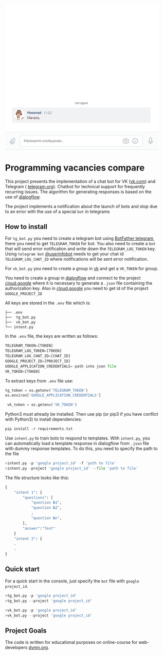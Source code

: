 ![](vk_ani.gif)

# Programming vacancies compare
This project presents the implementation of a chat bot for VK ([vk.com](https://vk.com))
and Telegram ( [telegram.org](https://web.telegram.org)). Chatbot for technical 
support for frequently recurring issues.
The algorithm for generating responses is based on the use of
[dialogflow](https://dialogflow.cloud.google.com/).

The project implements a notification about the launch of bots and stop due
to an error with the use of a special `bot` in telegrams


## How to install

For `tg_bot.py` you need to create a telegram bot using
[BotFather telegram](https://telegram.me/BotFather), there you need to get 
`TELEGRAM_TOKEN` for bot. You also need to create a `bot` that will send
error notification and write down the `TELEGRAM_LOG_TOKEN` key. Using `telegram bot`
[@userinfobot](https://t.me/userinfobot) needs to get your chat id 
`TELEGRAM_LOG_CHAT_ID` where notifications will be sent error notification.

For `vk_bot.py` 
you need to create a group in [vk](https://vk.com/groups) 
 and get a `VK_TOKEN` for group. 

You need to create a group in
[dialogflow](https://dialogflow.cloud.google.com) and connect to the project
[cloud.google](https://console.cloud.google.com) 
where it is necessary to generate a `.json` file containing the authorization key. 
Also in [cloud.google](https://console.cloud.google.com) you need to get
id of the project `GOOGLE_PROJECT_ID`

All keys are stored in the `.env` file which is: 
```
├── .env
├──  tg_bot.py
├──  vk_bot.py
└── intent.py
```

In the `.env` file, the keys are written as follows:

```python
TELEGRAM_TOKEN=[TOKEN]
TELEGRAM_LOG_TOKEN=[TOKEN]
TELEGRAM_LOG_CHAT_ID=[CHAT_ID]
GOOGLE_PROJECT_ID=[PROJECT_ID]
GOOGLE_APPLICATION_CREDENTIALS= path into json file
VK_TOKEN=[TOKEN]
```

To extract keys from `.env` file use:

```python
tg_token = os.getenv('TELEGRAM_TOKEN')
os.environ['GOOGLE_APPLICATION_CREDENTIALS']
```

```python
 vk_token = os.getenv('VK_TOKEN')
```

Python3 must already be installed. Then use pip (or pip3 if you have
conflict with Python3) to install dependencies:

```python
pip install -r requirements.txt
```


Use `intent.py` to train bots to respond to templates. With `intent.py`,
you can automatically load a template response in dialogflow from
`.json` file with dummy response templates. To do this, you need to specify 
the path to the file

```python
>intent.py -p 'google project_id' -f 'path to file' 
>intent.py -project 'google project_id' --file 'path to file'
```

The file structure looks like this:

``` python
{
    "intent 1": {
        "questions": [
            "question №1",
            "question №2",
            ,
            "question №n",
        ],
        "answer":"Text"
    }
    "intent 2": {
    .
    .
}
```
## Quick start
For a quick start in the console, just specify the `bot` file with 
`google project_id`.

```python
>tg_bot.py -p 'google project_id' 
>tg_bot.py --project 'google project_id'
```
```python
>vk_bot.py -p 'google project_id'  
>vk_bot.py --project 'google project_id'
```
## Project Goals
The code is written for educational purposes on online-course for 
web-developers [dvmn.org](https://dvmn.org).
